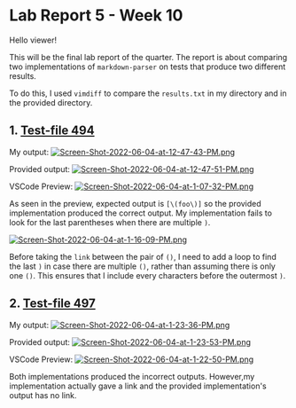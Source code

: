 # Lab Report 5 - Week 10

Hello viewer!

This will be the final lab report of the quarter. The report is about comparing two implementations of `markdown-parser` on tests that produce two different results.

To do this, I used `vimdiff` to compare the `results.txt` in my directory and in the provided directory.

## 1. [Test-file 494](https://github.com/nidhidhamnani/markdown-parser/blob/main/test-files/494.md)

My output: 
[![Screen-Shot-2022-06-04-at-12-47-43-PM.png](https://i.postimg.cc/JzCnNZFX/Screen-Shot-2022-06-04-at-12-47-43-PM.png)](https://postimg.cc/JGKMmDM7) 

Provided output:
[![Screen-Shot-2022-06-04-at-12-47-51-PM.png](https://i.postimg.cc/SQXCVLg1/Screen-Shot-2022-06-04-at-12-47-51-PM.png)](https://postimg.cc/t7js46QF)

VSCode Preview:
[![Screen-Shot-2022-06-04-at-1-07-32-PM.png](https://i.postimg.cc/BvKk3Ppq/Screen-Shot-2022-06-04-at-1-07-32-PM.png)](https://postimg.cc/f3MBjL1F)

As seen in the preview, expected output is `[\(foo\)]` so the provided implementation produced the correct output. My implementation fails to look for the last parentheses when there are multiple `)`.

[![Screen-Shot-2022-06-04-at-1-16-09-PM.png](https://i.postimg.cc/pdVMtJrK/Screen-Shot-2022-06-04-at-1-16-09-PM.png)](https://postimg.cc/LJWbtfzs)

Before taking the `link` between the pair of `()`, I need to add a loop to find the last `)` in case there are multiple `()`, rather than assuming there is only one `()`. This ensures that I include every characters before the outermost `)`.

## 2. [Test-file 497](https://github.com/nidhidhamnani/markdown-parser/blob/main/test-files/497.md)

My output:
[![Screen-Shot-2022-06-04-at-1-23-36-PM.png](https://i.postimg.cc/CKZ5g0zG/Screen-Shot-2022-06-04-at-1-23-36-PM.png)](https://postimg.cc/McSq7h0H)

Provided output:
[![Screen-Shot-2022-06-04-at-1-23-53-PM.png](https://i.postimg.cc/PfMt0JSG/Screen-Shot-2022-06-04-at-1-23-53-PM.png)](https://postimg.cc/MXv2Q6kt)

VSCode Preview:
[![Screen-Shot-2022-06-04-at-1-22-50-PM.png](https://i.postimg.cc/900G3K5s/Screen-Shot-2022-06-04-at-1-22-50-PM.png)](https://postimg.cc/YLc4YXSx)

Both implementations produced the incorrect outputs. However,my implementation actually gave a link and the provided implementation's output has no link.